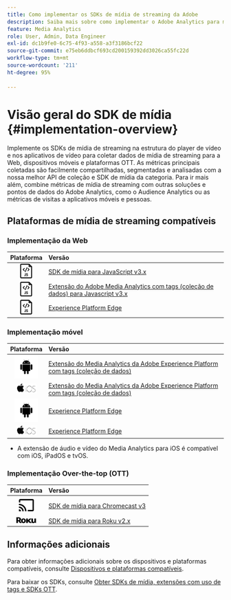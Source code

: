 ```yaml
---
title: Como implementar os SDKs de mídia de streaming da Adobe
description: Saiba mais sobre como implementar o Adobe Analytics para mídia de streaming usando os SDKs de mídia.
feature: Media Analytics
role: User, Admin, Data Engineer
exl-id: dc1b9fe0-6c75-4f93-a558-a3f3186bcf22
source-git-commit: e75eb6ddbcf693cd200159392dd3026ca55fc22d
workflow-type: tm+mt
source-wordcount: '211'
ht-degree: 95%

---
```


# Visão geral do SDK de mídia {#implementation-overview}

Implemente os SDKs de mídia de streaming na estrutura do player de vídeo e nos aplicativos de vídeo para coletar dados de mídia de streaming para a Web, dispositivos móveis e plataformas OTT.  As métricas principais coletadas são facilmente compartilhadas, segmentadas e analisadas com a nossa melhor API de coleção e SDK de mídia da categoria. Para ir mais além, combine métricas de mídia de streaming com outras soluções e pontos de dados do Adobe Analytics, como o Audience Analytics ou as métricas de visitas a aplicativos móveis e pessoas.

## Plataformas de mídia de streaming compatíveis

### Implementação da Web

| Plataforma | Versão |
|:----:|:----|
| <img src="assets/javascript-icon.png"> | [SDK de mídia para JavaScript v3.x](../../getting-started/download-sdks.md#web-implementation-download-web-sdk) |
| <img src="assets/javascript-icon.png"> | [Extensão do Adobe Media Analytics com tags (coleção de dados) para Javascript v3.x](../../getting-started/download-sdks.md#web-implementation-download-web-sdk) |
| <img src="assets/javascript-icon.png"> | [Experience Platform Edge](../../getting-started/download-sdks.md#web-implementation-download-web-sdk) |

### Implementação móvel

| Plataforma | Versão |
|:----:|:----|
| <img src="assets/android-icon.png"> | [Extensão do Media Analytics da Adobe Experience Platform com tags (coleção de dados)](../../getting-started/download-sdks.md#mobile-implementation-get-mobile-extension) |
| <img src="assets/apple-ios-icon.png"> | [Extensão do Media Analytics da Adobe Experience Platform com tags (coleção de dados)](../../getting-started/download-sdks.md#mobile-implementation-get-mobile-extension) |
| <img src="assets/android-icon.png"> | [Experience Platform Edge](../../getting-started/download-sdks.md#mobile-implementation-get-mobile-extension) |
| <img src="assets/apple-ios-icon.png"> | [Experience Platform Edge](../../getting-started/download-sdks.md#mobile-implementation-get-mobile-extension) |

* A extensão de áudio e vídeo do Media Analytics para iOS é compatível com iOS, iPadOS e tvOS.

### Implementação Over-the-top (OTT)

| Plataforma | Versão |
|:------:|:-----|
| <img src="assets/chromecast-icon.png"> | [SDK de mídia para Chromecast v3](../../getting-started/download-sdks.md#over-the-top-implementation-download-ott-libraries) |
| <img src="assets/roku-icon.png"> | [SDK de mídia para Roku v2.x](../../getting-started/download-sdks.md#over-the-top-implementation-download-ott-libraries) |


## Informações adicionais

Para obter informações adicionais sobre os dispositivos e plataformas compatíveis, consulte [Dispositivos e plataformas compatíveis](/help/getting-started/supported-devices.md).

Para baixar os SDKs, consulte [Obter SDKs de mídia, extensões com uso de tags e SDKs OTT](/help/getting-started/download-sdks.md).

